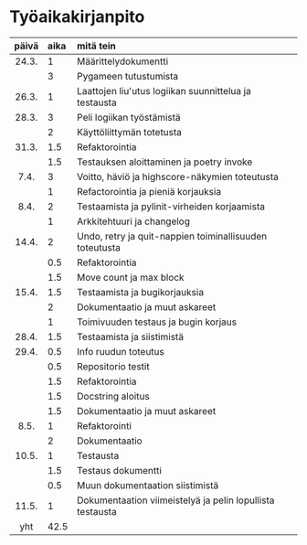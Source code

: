 # Työaikakirjanpito

| päivä | aika | mitä tein  |
| :----:|:-----| :-----|
| 24.3. | 1    | Määrittelydokumentti |
|  | 3    | Pygameen tutustumista |
| 26.3. | 1    | Laattojen liu'utus logiikan suunnittelua ja testausta |
| 28.3. | 3    | Peli logiikan työstämistä |
|  | 2    | Käyttöliittymän totetusta |
| 31.3. | 1.5    | Refaktorointia |
|  | 1.5   | Testauksen aloittaminen ja poetry invoke |
| 7.4. | 3    | Voitto, häviö ja highscore-näkymien toteutusta |
|  | 1   | Refactorointia ja pieniä korjauksia |
| 8.4. | 2    | Testaamista ja pylinit-virheiden korjaamista |
|  | 1   | Arkkitehtuuri ja changelog |
| 14.4. | 2    | Undo, retry ja quit-nappien toiminallisuuden toteutusta |
|  | 0.5   | Refaktorointia |
|  | 1.5   | Move count ja max block |
| 15.4. | 1.5    | Testaamista ja bugikorjauksia |
|  | 2   | Dokumentaatio ja muut askareet |
|  | 1   | Toimivuuden testaus ja bugin korjaus |
| 28.4. | 1.5   | Testaamista ja siistimistä |
| 29.4. | 0.5   | Info ruudun toteutus |
| | 0.5   | Repositorio testit |
| | 1.5   | Refaktorointia |
| | 1.5   | Docstring aloitus |
| | 1.5   | Dokumentaatio ja muut askareet |
|8.5. | 1  | Refaktorointi |
| | 2  | Dokumentaatio |
|10.5. | 1  | Testausta |
| | 1.5  | Testaus dokumentti |
| | 0.5  | Muun dokumentaation siistimistä |
|11.5. | 1  | Dokumentaation viimeistelyä ja pelin lopullista testausta |
| yht | 42.5  |  |
